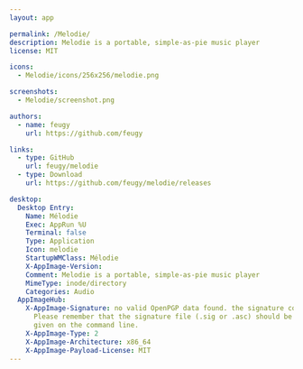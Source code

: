 ```yaml
---
layout: app

permalink: /Melodie/
description: Melodie is a portable, simple-as-pie music player
license: MIT

icons:
  - Melodie/icons/256x256/melodie.png

screenshots:
  - Melodie/screenshot.png

authors:
  - name: feugy
    url: https://github.com/feugy

links:
  - type: GitHub
    url: feugy/melodie
  - type: Download
    url: https://github.com/feugy/melodie/releases

desktop:
  Desktop Entry:
    Name: Mélodie
    Exec: AppRun %U
    Terminal: false
    Type: Application
    Icon: melodie
    StartupWMClass: Mélodie
    X-AppImage-Version: 
    Comment: Melodie is a portable, simple-as-pie music player
    MimeType: inode/directory
    Categories: Audio
  AppImageHub:
    X-AppImage-Signature: no valid OpenPGP data found. the signature could not be verified.
      Please remember that the signature file (.sig or .asc) should be the first file
      given on the command line.
    X-AppImage-Type: 2
    X-AppImage-Architecture: x86_64
    X-AppImage-Payload-License: MIT
---
```

